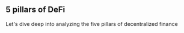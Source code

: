 <div>
    <h2>5 pillars of DeFi</h2>
    <aside class="notes">
        Let's dive deep into analyzing the five pillars of decentralized finance
    </aside>
</div>